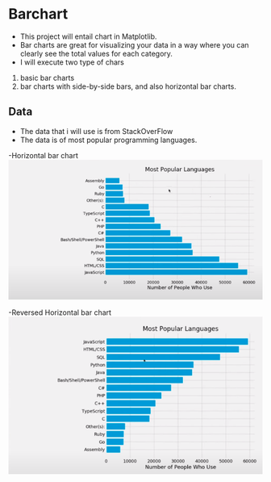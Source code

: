 # Barchart

- This project will entail chart in Matplotlib.
- Bar charts are great for visualizing your data in a way where you can clearly see the total values for each category.
- I will execute two type of chars
1. basic bar charts
2. bar charts with side-by-side bars, and also horizontal bar charts.

## Data
- The data that i will use is from StackOverFlow
- The data is of most popular programming languages.

-Horizontal bar chart
![Horizontal_Bar_Chart](./Images/horizontalbar.png)

-Reversed Horizontal bar chart
![Reversed_Horizontal_Bar_Chart](./Images/reverse_horizontalchart.png)